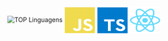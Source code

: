  ![TOP Linguagens](https://github-readme-stats.vercel.app/api/top-langs/?username=VictorBratfisch&layout=compact&theme=dracula)
 <img align="center" alt="Alejandro-Js" height="60" width="70" src="https://raw.githubusercontent.com/devicons/devicon/master/icons/javascript/javascript-plain.svg">
  <img align="center" alt="Aeljandro-Ts" height="60" width="70" src="https://raw.githubusercontent.com/devicons/devicon/master/icons/typescript/typescript-plain.svg">
  <img align="center" alt="Aeljandro-React" height="60" width="70" src="https://raw.githubusercontent.com/devicons/devicon/master/icons/react/react-original.svg">
